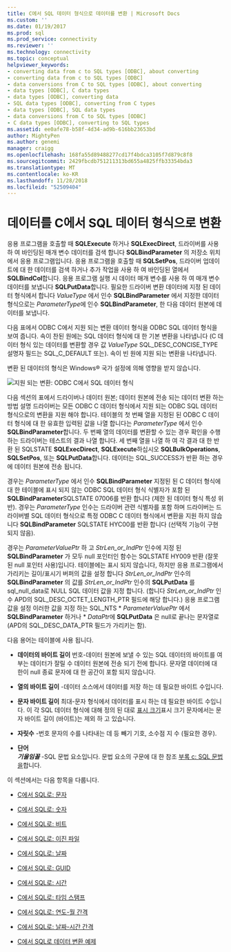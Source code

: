 ```yaml
---
title: C에서 SQL 데이터 형식으로 데이터를 변환 | Microsoft Docs
ms.custom: ''
ms.date: 01/19/2017
ms.prod: sql
ms.prod_service: connectivity
ms.reviewer: ''
ms.technology: connectivity
ms.topic: conceptual
helpviewer_keywords:
- converting data from c to SQL types [ODBC], about converting
- converting data from c to SQL types [ODBC]
- data conversions from C to SQL types [ODBC], about converting
- data types [ODBC], C data types
- data types [ODBC], converting data
- SQL data types [ODBC], converting from C types
- data types [ODBC], SQL data types
- data conversions from C to SQL types [ODBC]
- C data types [ODBC], converting to SQL types
ms.assetid: ee0afe78-b58f-4d34-ad9b-616bb23653bd
author: MightyPen
ms.author: genemi
manager: craigg
ms.openlocfilehash: 168fa55d89488277cd17f4bdca3105f7d879c8f8
ms.sourcegitcommit: 2429fbcdb751211313bd655a4825ffb33354bda3
ms.translationtype: MT
ms.contentlocale: ko-KR
ms.lasthandoff: 11/28/2018
ms.locfileid: "52509404"
---
```

# <a name="converting-data-from-c-to-sql-data-types"></a>데이터를 C에서 SQL 데이터 형식으로 변환
응용 프로그램을 호출할 때 **SQLExecute** 하거나 **SQLExecDirect**, 드라이버를 사용 하 여 바인딩된 매개 변수 데이터를 검색 합니다 **SQLBindParameter** 의 저장소 위치에서 응용 프로그램입니다. 응용 프로그램을 호출할 때 **SQLSetPos**, 드라이버 업데이트에 대 한 데이터를 검색 하거나 추가 작업을 사용 하 여 바인딩된 열에서 **SQLBindCol**합니다. 응용 프로그램 실행 시 데이터 매개 변수를 사용 하 여 매개 변수 데이터를 보냅니다 **SQLPutData**합니다. 필요한 드라이버 변환 데이터에 지정 된 데이터 형식에서 합니다 *ValueType* 에서 인수 **SQLBindParameter** 에서 지정한 데이터 형식으로는 *ParameterType*에 인수 **SQLBindParameter**, 한 다음 데이터 원본에 데이터를 보냅니다.  
  
 다음 표에서 ODBC C에서 지원 되는 변환 데이터 형식을 ODBC SQL 데이터 형식을 보여 줍니다. 속이 찬된 원에는 SQL 데이터 형식에 대 한 기본 변환을 나타냅니다 (C 데이터 형식 있는 데이터를 변환할 경우 값 *ValueType* SQL_DESC_CONCISE_TYPE 설명자 필드는 SQL_C_DEFAULT 또는). 속이 빈 원에 지원 되는 변환을 나타냅니다.  
  
 변환 된 데이터의 형식은 Windows® 국가 설정에 의해 영향을 받지 않습니다.  
  
 ![지원 되는 변환: ODBC C에서 SQL 데이터 형식](../../../odbc/reference/appendixes/media/apd1b.gif "apd1b")  
  
 다음 섹션의 표에서 드라이버나 데이터 원본; 데이터 원본에 전송 되는 데이터 변환 하는 방법 설명 드라이버는 모든 ODBC C 데이터 형식에서 지원 되는 ODBC SQL 데이터 형식으로의 변환을 지원 해야 합니다. 테이블의 첫 번째 열을 지정된 된 ODBC C 데이터 형식에 대 한 유효한 입력된 값을 나열 합니다는 *ParameterType* 에서 인수 **SQLBindParameter**합니다. 두 번째 열의 데이터를 변환할 수 있는 경우 확인을 수행 하는 드라이버는 테스트의 결과 나열 합니다. 세 번째 열을 나열 하 여 각 결과 대 한 반환 된 SQLSTATE **SQLExecDirect**, **SQLExecute**하십시오 **SQLBulkOperations**, **SQLSetPos**, 또는 **SQLPutData**합니다. 데이터는 SQL_SUCCESS가 반환 하는 경우에 데이터 원본에 전송 됩니다.  
  
 경우는 *ParameterType* 에서 인수 **SQLBindParameter** 지정된 된 C 데이터 형식에 대 한 테이블에 표시 되지 않는 ODBC SQL 데이터 형식 식별자가 포함 된 **SQLBindParameter**SQLSTATE 07006를 반환 합니다 (제한 된 데이터 형식 특성 위반). 경우는 *ParameterType* 인수는 드라이버 관련 식별자를 포함 하며 드라이버는 드라이버별 SQL 데이터 형식으로 특정 ODBC C 데이터 형식에서 변환을 지원 하지 않습니다 **SQLBindParameter** SQLSTATE HYC00를 반환 합니다 (선택적 기능이 구현 되지 않음).  
  
 경우는 *ParameterValuePtr* 하 고 *StrLen_or_IndPtr* 인수에 지정 된 **SQLBindParameter** 가 모두 null 포인터인 함수는 SQLSTATE HY009 반환 (잘못 된 null 포인터 사용)입니다. 테이블에는 표시 되지 않습니다, 하지만 응용 프로그램에서 가리키는 길이/표시기 버퍼의 값을 설정 합니다 *StrLen_or_IndPtr* 인수의 **SQLBindParameter** 의 값를  *StrLen_or_IndPtr* 인수의 **SQLPutData** 를 sql_null_data로 NULL SQL 데이터 값을 지정 합니다. (합니다 *StrLen_or_IndPtr* 인수 APD의 SQL_DESC_OCTET_LENGTH_PTR 필드에 해당 합니다.) 응용 프로그램 값을 설정 이러한 값을 지정 하는 SQL_NTS \* *ParameterValuePtr* 에서 **SQLBindParameter** 하거나 \* *DataPtr*에 **SQLPutData** 은 null로 끝나는 문자열로 (APD의 SQL_DESC_DATA_PTR 필드가 가리키는 함).  
  
 다음 용어는 테이블에 사용 됩니다.  
  
-   **데이터의 바이트 길이** 번호-데이터 원본에 보낼 수 있는 SQL 데이터의 바이트를 여부는 데이터가 잘릴 수 데이터 원본에 전송 되기 전에 합니다. 문자열 데이터에 대 한이 null 종료 문자에 대 한 공간이 포함 되지 않습니다.  
  
-   **열의 바이트 길이** -데이터 소스에서 데이터를 저장 하는 데 필요한 바이트 수입니다.  
  
-   **문자 바이트 길이** 최대-문자 형식에서 데이터를 표시 하는 데 필요한 바이트 수입니다. 이 각 SQL 데이터 형식에 대해 정의 된 대로 [표시 크기](../../../odbc/reference/appendixes/display-size.md)표시 크기 문자에서는 문자 바이트 길이 (바이트)는 제외 하 고 있습니다.  
  
-   **자릿수** -번호 문자의 수를 나타내는 데 등 빼기 기호, 소수점 지 수 (필요한 경우).  
  
-   **단어**   
     ***기울임꼴*** -SQL 문법 요소입니다. 문법 요소의 구문에 대 한 참조 [부록 c: SQL 문법을](../../../odbc/reference/appendixes/appendix-c-sql-grammar.md)합니다.  
  
 이 섹션에서는 다음 항목을 다룹니다.  
  
-   [C에서 SQL로: 문자](../../../odbc/reference/appendixes/c-to-sql-character.md)  
  
-   [C에서 SQL로: 숫자](../../../odbc/reference/appendixes/c-to-sql-numeric.md)  
  
-   [C에서 SQL로: 비트](../../../odbc/reference/appendixes/c-to-sql-bit.md)  
  
-   [C에서 SQL로: 이진 파일](../../../odbc/reference/appendixes/c-to-sql-binary.md)  
  
-   [C에서 SQL로: 날짜](../../../odbc/reference/appendixes/c-to-sql-date.md)  
  
-   [C에서 SQL로: GUID](../../../odbc/reference/appendixes/c-to-sql-guid.md)  
  
-   [C에서 SQL로: 시간](../../../odbc/reference/appendixes/c-to-sql-time.md)  
  
-   [C에서 SQL로: 타임 스탬프](../../../odbc/reference/appendixes/c-to-sql-timestamp.md)  
  
-   [C에서 SQL로: 연도-월 간격](../../../odbc/reference/appendixes/c-to-sql-year-month-intervals.md)  
  
-   [C에서 SQL로: 날짜-시간 간격](../../../odbc/reference/appendixes/c-to-sql-day-time-intervals.md)  
  
-   [C에서 SQL로 데이터 변환 예제](../../../odbc/reference/appendixes/c-to-sql-data-conversion-examples.md)
